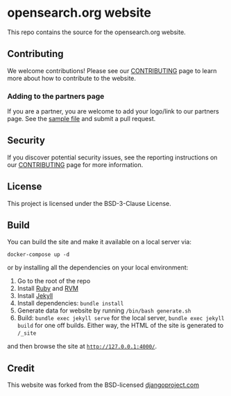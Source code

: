 # opensearch.org website

This repo contains the source for the opensearch.org website. 

## Contributing

We welcome contributions! Please see our [CONTRIBUTING](CONTRIBUTING.md) page to learn more about how to contribute to the website.

### Adding to the partners page

If you are a partner, you are welcome to add your logo/link to our partners page. See the [sample file](https://github.com/opensearch-project/project-website/blob/staging/_partners/_sample.md) and submit a pull request.

## Security

If you discover potential security issues, see the reporting instructions on our [CONTRIBUTING](CONTRIBUTING.md#security-issue-notifications) page for more information.

## License
This project is licensed under the BSD-3-Clause License.

## Build
You can build the site and make it available on a local server via: 
```
docker-compose up -d
```
or by installing all the dependencies on your local environment:

1. Go to the root of the repo
2. Install [Ruby](https://www.ruby-lang.org/en/) and [RVM](https://rvm.io/)
3. Install [Jekyll](https://jekyllrb.com/)
4. Install dependencies: `bundle install`
5. Generate data for website by running `/bin/bash generate.sh`
6. Build: `bundle exec jekyll serve` for the local server, `bundle exec jekyll build` for one off builds. Either way, the HTML of the site is generated to `/_site`

and then browse the site at [`http://127.0.0.1:4000/`](http://127.0.0.1:4000/).
## Credit

This website was forked from the BSD-licensed [djangoproject.com](https://github.com/django/djangoproject.com)
